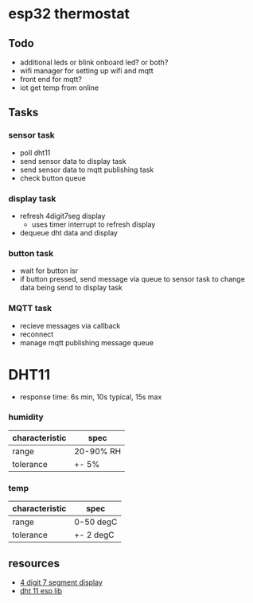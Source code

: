 # esp32 thermostat

## Todo
* additional leds or blink onboard led? or both?
* wifi manager for setting up wifi and mqtt
* front end for mqtt?
* iot get temp from online

## Tasks
### sensor task
* poll dht11
* send sensor data to display task
* send sensor data to mqtt publishing task
* check button queue

### display task
* refresh 4digit7seg display
    * uses timer interrupt to refresh display
* dequeue dht data and display

### button task
* wait for button isr
* if button pressed, send message via queue to sensor task to change data being send to display task

### MQTT task
* recieve messages via callback
* reconnect
* manage mqtt publishing message queue





# DHT11
* response time: 6s min, 10s typical, 15s max
### humidity
characteristic | spec
----- | -----
range | 20-90% RH
tolerance | +- 5%
### temp
characteristic | spec
----- | -----
range | 0-50 degC
tolerance | +- 2 degC

## resources
* [4 digit 7 segment display](https://osoyoo.com/2017/08/08/arduino-lesson-4-digit-7-segment-led-display/)
* [dht 11 esp lib](https://github.com/beegee-tokyo/DHTesp)
